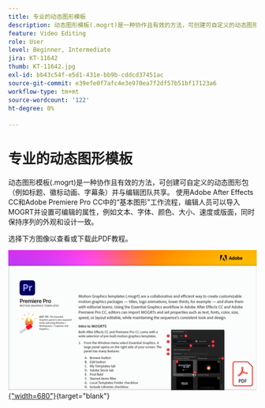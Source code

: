 ```yaml
---
title: 专业的动态图形模板
description: 动态图形模板(.mogrt)是一种协作且有效的方法，可创建可自定义的动态图形包（标题、徽标动画、字幕条，并与编辑团队共享）
feature: Video Editing
role: User
level: Beginner, Intermediate
jira: KT-11642
thumb: KT-11642.jpg
exl-id: bb43c54f-e5d1-431e-bb9b-cddcd37451ac
source-git-commit: e39efe0f7afc4e3e970ea7f2df57b51bf17123a6
workflow-type: tm+mt
source-wordcount: '122'
ht-degree: 0%

---
```


# 专业的动态图形模板

动态图形模板(.mogrt)是一种协作且有效的方法，可创建可自定义的动态图形包（例如标题、徽标动画、字幕条）并与编辑团队共享。 使用Adobe After Effects CC和Adobe Premiere Pro CC中的“基本图形”工作流程，编辑人员可以导入MOGRT并设置可编辑的属性，例如文本、字体、颜色、大小、速度或版面，同时保持序列的外观和设计一致。

选择下方图像以查看或下载此PDF教程。

[![教程的第一页图像](assets/MORGTs.png){&quot;width=680&quot;}](assets/Adobe-Premiere-Pro-Motion-Graphics-Templates.pdf){target="blank"}

